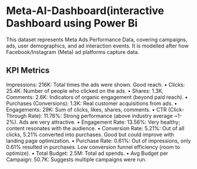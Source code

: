 # Meta-AI-Dashboard(interactive Dashboard using Power Bi
This dataset represents Meta Ads Performance Data, covering campaigns, ads, user demographics, and ad interaction events. It is modelled after how Facebook/Instagram (Meta) ad platforms capture data.

## KPI Metrics
Impressions: 216K: Total times the ads were shown. Good reach.
• Clicks: 25.4K: Number of people who clicked on the ads.
• Shares: 1.3K, Comments: 2.6K: Indicators of organic engagement (beyond paid
reach).
• Purchases (Conversions): 1.3K: Real customer acquisitions from ads.
• Engagements: 29K: Sum of clicks, likes, shares, comments.
• CTR (Click-Through Rate): 11.76%: Strong performance (above industry average
~1-2%). Ads are very attractive.
• Engagement Rate: 13.56%: Very healthy; content resonates with the audience.
• Conversion Rate: 5.21%: Out of all clicks, 5.21% converted into purchases. Good
but could improve with landing page optimization.
• Purchase Rate: 0.61%: Out of impressions, only 0.61% resulted in purchases. Low
conversion funnel efficiency (room to optimize).
• Total Budget: 2.5M: Total ad spends.
• Avg Budget per Campaign: 50.7K: Suggests multiple campaigns were run.
